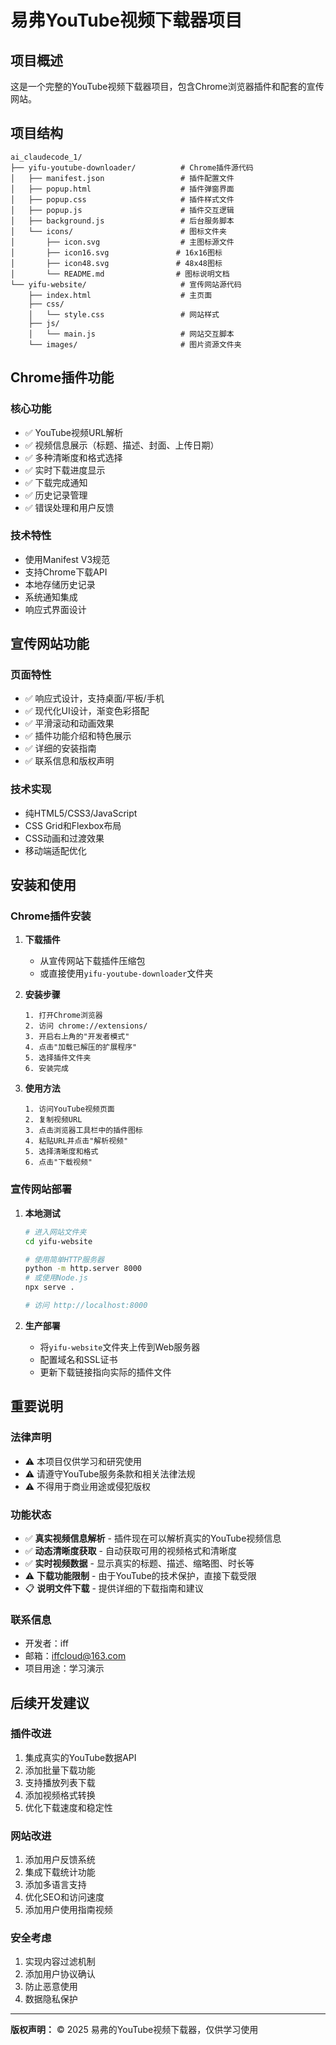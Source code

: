 # 易弗YouTube视频下载器项目

## 项目概述

这是一个完整的YouTube视频下载器项目，包含Chrome浏览器插件和配套的宣传网站。

## 项目结构

```
ai_claudecode_1/
├── yifu-youtube-downloader/          # Chrome插件源代码
│   ├── manifest.json                 # 插件配置文件
│   ├── popup.html                    # 插件弹窗界面
│   ├── popup.css                     # 插件样式文件
│   ├── popup.js                      # 插件交互逻辑
│   ├── background.js                 # 后台服务脚本
│   └── icons/                        # 图标文件夹
│       ├── icon.svg                  # 主图标源文件
│       ├── icon16.svg               # 16x16图标
│       ├── icon48.svg               # 48x48图标
│       └── README.md                # 图标说明文档
└── yifu-website/                     # 宣传网站源代码
    ├── index.html                    # 主页面
    ├── css/
    │   └── style.css                 # 网站样式
    ├── js/
    │   └── main.js                   # 网站交互脚本
    └── images/                       # 图片资源文件夹
```

## Chrome插件功能

### 核心功能
- ✅ YouTube视频URL解析
- ✅ 视频信息展示（标题、描述、封面、上传日期）
- ✅ 多种清晰度和格式选择
- ✅ 实时下载进度显示
- ✅ 下载完成通知
- ✅ 历史记录管理
- ✅ 错误处理和用户反馈

### 技术特性
- 使用Manifest V3规范
- 支持Chrome下载API
- 本地存储历史记录
- 系统通知集成
- 响应式界面设计

## 宣传网站功能

### 页面特性
- ✅ 响应式设计，支持桌面/平板/手机
- ✅ 现代化UI设计，渐变色彩搭配
- ✅ 平滑滚动和动画效果
- ✅ 插件功能介绍和特色展示
- ✅ 详细的安装指南
- ✅ 联系信息和版权声明

### 技术实现
- 纯HTML5/CSS3/JavaScript
- CSS Grid和Flexbox布局
- CSS动画和过渡效果
- 移动端适配优化

## 安装和使用

### Chrome插件安装

1. **下载插件**
   - 从宣传网站下载插件压缩包
   - 或直接使用`yifu-youtube-downloader`文件夹

2. **安装步骤**
   ```
   1. 打开Chrome浏览器
   2. 访问 chrome://extensions/
   3. 开启右上角的"开发者模式"
   4. 点击"加载已解压的扩展程序"
   5. 选择插件文件夹
   6. 安装完成
   ```

3. **使用方法**
   ```
   1. 访问YouTube视频页面
   2. 复制视频URL
   3. 点击浏览器工具栏中的插件图标
   4. 粘贴URL并点击"解析视频"
   5. 选择清晰度和格式
   6. 点击"下载视频"
   ```

### 宣传网站部署

1. **本地测试**
   ```bash
   # 进入网站文件夹
   cd yifu-website
   
   # 使用简单HTTP服务器
   python -m http.server 8000
   # 或使用Node.js
   npx serve .
   
   # 访问 http://localhost:8000
   ```

2. **生产部署**
   - 将`yifu-website`文件夹上传到Web服务器
   - 配置域名和SSL证书
   - 更新下载链接指向实际的插件文件

## 重要说明

### 法律声明
- ⚠️ 本项目仅供学习和研究使用
- ⚠️ 请遵守YouTube服务条款和相关法律法规
- ⚠️ 不得用于商业用途或侵犯版权

### 功能状态
- ✅ **真实视频信息解析** - 插件现在可以解析真实的YouTube视频信息
- ✅ **动态清晰度获取** - 自动获取可用的视频格式和清晰度
- ✅ **实时视频数据** - 显示真实的标题、描述、缩略图、时长等
- ⚠️ **下载功能限制** - 由于YouTube的技术保护，直接下载受限
- 📋 **说明文件下载** - 提供详细的下载指南和建议

### 联系信息
- 开发者：iff
- 邮箱：iffcloud@163.com
- 项目用途：学习演示

## 后续开发建议

### 插件改进
1. 集成真实的YouTube数据API
2. 添加批量下载功能
3. 支持播放列表下载
4. 添加视频格式转换
5. 优化下载速度和稳定性

### 网站改进
1. 添加用户反馈系统
2. 集成下载统计功能
3. 添加多语言支持
4. 优化SEO和访问速度
5. 添加用户使用指南视频

### 安全考虑
1. 实现内容过滤机制
2. 添加用户协议确认
3. 防止恶意使用
4. 数据隐私保护

---

**版权声明：** © 2025 易弗的YouTube视频下载器，仅供学习使用